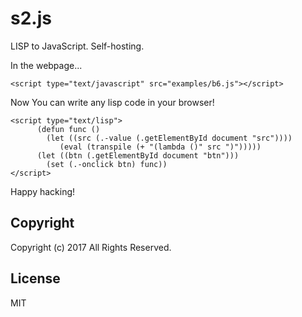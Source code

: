 # s2.js
LISP to JavaScript. Self-hosting.

In the webpage...

```
<script type="text/javascript" src="examples/b6.js"></script>
```

Now You can write any lisp code in your browser!

```
<script type="text/lisp">
      (defun func ()
        (let ((src (.-value (.getElementById document "src"))))
           (eval (transpile (+ "(lambda ()" src ")")))))
      (let ((btn (.getElementById document "btn")))
        (set (.-onclick btn) func))
</script>
```

Happy hacking!

## Copyright

Copyright (c) 2017 All Rights Reserved.

## License

MIT
